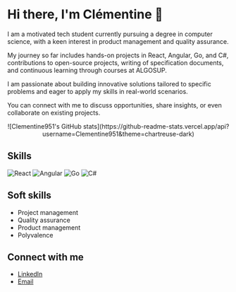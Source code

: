 <!--
**Clementine951/Clementine951** is a ✨ _special_ ✨ repository because its `README.md` (this file) appears on your GitHub profile.

Here are some ideas to get you started:

- 🔭 I’m currently working on ...
- 🌱 I’m currently learning ...
- 👯 I’m looking to collaborate on ...
- 🤔 I’m looking for help with ...
- 💬 Ask me about ...
- 📫 How to reach me: ...
- 😄 Pronouns: ...
- ⚡ Fun fact: ...
-->

# Hi there, I'm Clémentine 👋

I am a motivated tech student currently pursuing a degree in computer science, with a keen interest in product management and quality assurance.

My journey so far includes hands-on projects in React, Angular, Go, and C#, contributions to open-source projects, writing of specification documents, and continuous learning through courses at ALGOSUP.

I am passionate about building innovative solutions tailored to specific problems and eager to apply my skills in real-world scenarios.

You can connect with me to discuss opportunities, share insights, or even collaborate on existing projects.

<div align="center">
![Clementine951's GitHub stats](https://github-readme-stats.vercel.app/api?username=Clementine951&theme=chartreuse-dark)
</div>

## Skills

![React](https://img.shields.io/badge/-React-61DAFB?logo=react&logoColor=white&style=flat)
![Angular](https://img.shields.io/badge/-Angular-DD0031?logo=angular&logoColor=white&style=flat)
![Go](https://img.shields.io/badge/-Go-00ADD8?logo=go&logoColor=white&style=flat)
![C#](https://img.shields.io/badge/-C%23-239120?logo=csharp&logoColor=white&style=flat)

## Soft skills

- Project management
- Quality assurance
- Product management
- Polyvalence

## Connect with me
- [LinkedIn](https://www.linkedin.com/in/clementinecurel/)
- [Email](mailto:clementine.curel@algosup.com)
